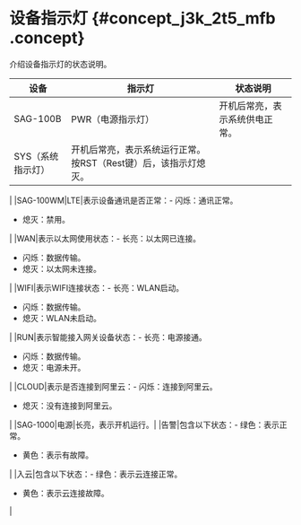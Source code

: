 # 设备指示灯 {#concept_j3k_2t5_mfb .concept}

介绍设备指示灯的状态说明。

|设备|指示灯|状态说明|
|--|---|----|
|SAG-100B|PWR（电源指示灯）|开机后常亮，表示系统供电正常。|
|SYS（系统指示灯）|开机后常亮，表示系统运行正常。按RST（Rest键）后，该指示灯熄灭。

|
|SAG-100WM|LTE|表示设备通讯是否正常：-   闪烁：通讯正常。
-   熄灭：禁用。

|
|WAN|表示以太网使用状态：-   长亮：以太网已连接。
-   闪烁：数据传输。
-   熄灭：以太网未连接。

|
|WIFI|表示WIFI连接状态：-   长亮：WLAN启动。
-   闪烁：数据传输。
-   熄灭：WLAN未启动。

|
|RUN|表示智能接入网关设备状态：-   长亮：电源接通。
-   闪烁：数据传输。
-   熄灭：电源未开。

|
|CLOUD|表示是否连接到阿里云：-   闪烁：连接到阿里云。
-   熄灭：没有连接到阿里云。

|
|SAG-1000|电源|长亮，表示开机运行。|
|告警|包含以下状态：-   绿色：表示正常。
-   黄色：表示有故障。

|
|入云|包含以下状态：-   绿色：表示云连接正常。
-   黄色：表示云连接故障。

|

